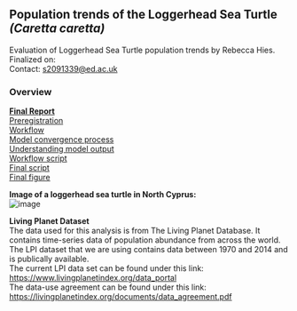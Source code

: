 ## Population trends of the Loggerhead Sea Turtle *(Caretta caretta)*

Evaluation of Loggerhead Sea Turtle population trends by Rebecca Hies.    
Finalized on:    
Contact: s2091339@ed.ac.uk    

### Overview   
**[Final Report](/results/final_results.md)**    
[Preregistration](/preregistration/preregistration_sea_turtle.md)    
[Workflow](/process/workflow.pdf)   
[Model convergence process](/process/issues.md)   
[Understanding model output](/process/model_output.md)   
[Workflow script](/script/challenge3_starter_script.R)    
[Final script](/script/final_script_RH.R)       
[Final figure](/figures/countries_mod.png)   


**Image of a loggerhead sea turtle in North Cyprus:**   
![image](https://user-images.githubusercontent.com/114161047/202181743-f694b5b0-86ff-485b-8715-4675dcf32edc.png)


**Living Planet Dataset**   
The data used for this analysis is from The Living Planet Database. It contains time-series data of population abundance from across the world. The LPI dataset that we are using contains data between 1970 and 2014 and is publically available.   
The current LPI data set can be found under this link: https://www.livingplanetindex.org/data_portal   
The data-use agreement can be found under this link: https://livingplanetindex.org/documents/data_agreement.pdf
